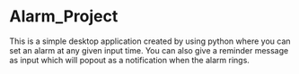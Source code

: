 # Alarm_Project
This is a simple desktop application created by using python where you can set an alarm at any given input time.
You can also give a reminder message as input which will popout as a notification when the alarm rings.
